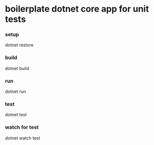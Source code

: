 # boilerplate dotnet core app for unit tests

### setup
dotnet restore

### build
dotnet build

### run
dotnet run

### test
dotnet test

### watch for test
dotnet watch test

